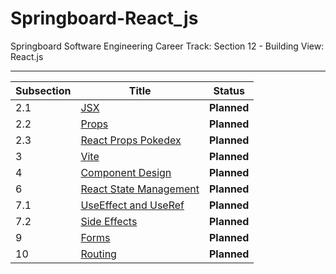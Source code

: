 # Springboard-React_js
Springboard Software Engineering Career Track: Section 12 - Building View: React.js

---
| Subsection | Title                                                  | Status         |
| ---------- | ------------------------------------------------------ | -------------- |
| 2.1        | [JSX](./02_1-JSX/)                                     | <b>Planned</b> |
| 2.2        | [Props](./02_2-Props/)                                 | <b>Planned</b> |
| 2.3        | [React Props Pokedex](./02_3-React_Props_Pokedex/)     | <b>Planned</b> |
| 3          | [Vite](./03-Vite/)                                     | <b>Planned</b> |
| 4          | [Component Design](./04-Component_Design/)             | <b>Planned</b> |
| 6          | [React State Management](./06-React_State_Management/) | <b>Planned</b> |
| 7.1        | [UseEffect and UseRef](./07_1-UseEffect_and_UseRef/)   | <b>Planned</b> |
| 7.2        | [Side Effects](./07_2-Side_Effects/)                   | <b>Planned</b> |
| 9          | [Forms](./09-Forms/)                                   | <b>Planned</b> |
| 10         | [Routing](./10-Routing/)                               | <b>Planned</b> |